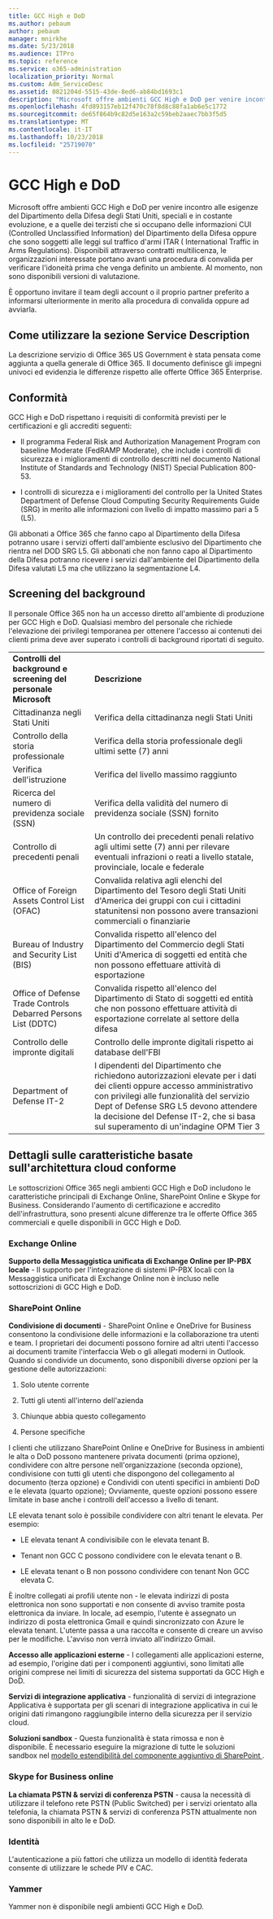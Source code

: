 ```yaml
---
title: GCC High e DoD
ms.author: pebaum
author: pebaum
manager: mnirkhe
ms.date: 5/23/2018
ms.audience: ITPro
ms.topic: reference
ms.service: o365-administration
localization_priority: Normal
ms.custom: Adm_ServiceDesc
ms.assetid: 0821204d-5515-43de-8ed6-ab84bd1693c1
description: "Microsoft offre ambienti GCC High e DoD per venire incontro alle esigenze del Dipartimento della Difesa degli Stati Uniti, speciali e in costante evoluzione, e a quelle dei terzisti che si occupano delle informazioni CUI (Controlled Unclassified Information) del Dipartimento della Difesa oppure che sono soggetti alle leggi sul traffico d'armi ITAR ( International Traffic in Arms Regulations). Disponibili attraverso contratti multilicenza, le organizzazioni interessate portano avanti una procedura di convalida per verificare l'idoneità prima che venga definito un ambiente. Al momento, non sono disponibili versioni di valutazione. "
ms.openlocfilehash: 4fd893157eb12f470c78f8d8c88fa1ab6e5c1772
ms.sourcegitcommit: de65f864b9c82d5e163a2c59beb2aaec7bb3f5d5
ms.translationtype: MT
ms.contentlocale: it-IT
ms.lasthandoff: 10/23/2018
ms.locfileid: "25719070"
---
```

# <a name="gcc-high-and-dod"></a>GCC High e DoD

Microsoft offre ambienti GCC High e DoD per venire incontro alle esigenze del Dipartimento della Difesa degli Stati Uniti, speciali e in costante evoluzione, e a quelle dei terzisti che si occupano delle informazioni CUI (Controlled Unclassified Information) del Dipartimento della Difesa oppure che sono soggetti alle leggi sul traffico d'armi ITAR ( International Traffic in Arms Regulations). Disponibili attraverso contratti multilicenza, le organizzazioni interessate portano avanti una procedura di convalida per verificare l'idoneità prima che venga definito un ambiente. Al momento, non sono disponibili versioni di valutazione.  
  
È opportuno invitare il team degli account o il proprio partner preferito a informarsi ulteriormente in merito alla procedura di convalida oppure ad avviarla.
  
## <a name="how-to-use-this-service-description-section"></a>Come utilizzare la sezione Service Description

La descrizione servizio di Office 365 US Government è stata pensata come aggiunta a quella generale di Office 365. Il documento definisce gli impegni univoci ed evidenzia le differenze rispetto alle offerte Office 365 Enterprise.
  
## <a name="compliance"></a>Conformità

GCC High e DoD rispettano i requisiti di conformità previsti per le certificazioni e gli accrediti seguenti: 
  
- Il programma Federal Risk and Authorization Management Program con baseline Moderate (FedRAMP Moderate), che include i controlli di sicurezza e i miglioramenti di controllo descritti nel documento National Institute of Standards and Technology (NIST) Special Publication 800-53.
    
- I controlli di sicurezza e i miglioramenti del controllo per la United States Department of Defense Cloud Computing Security Requirements Guide (SRG) in merito alle informazioni con livello di impatto massimo pari a 5 (L5).
    
Gli abbonati a Office 365 che fanno capo al Dipartimento della Difesa potranno usare i servizi offerti dall'ambiente esclusivo del Dipartimento che rientra nel DOD SRG L5. Gli abbonati che non fanno capo al Dipartimento della Difesa potranno ricevere i servizi dall'ambiente del Dipartimento della Difesa valutati L5 ma che utilizzano la segmentazione L4.
  
## <a name="background-screening"></a>Screening del background

Il personale Office 365 non ha un accesso diretto all'ambiente di produzione per GCC High e DoD. Qualsiasi membro del personale che richiede l'elevazione dei privilegi temporanea per ottenere l'accesso ai contenuti dei clienti prima deve aver superato i controlli di background riportati di seguito.
  
|||
|:-----|:-----|
|**Controlli del background e screening del personale Microsoft** <br/> |**Descrizione** <br/> |
|Cittadinanza negli Stati Uniti  <br/> |Verifica della cittadinanza negli Stati Uniti  <br/> |
|Controllo della storia professionale  <br/> |Verifica della storia professionale degli ultimi sette (7) anni  <br/> |
|Verifica dell'istruzione  <br/> |Verifica del livello massimo raggiunto  <br/> |
|Ricerca del numero di previdenza sociale (SSN)  <br/> |Verifica della validità del numero di previdenza sociale (SSN) fornito  <br/> |
|Controllo di precedenti penali  <br/> |Un controllo dei precedenti penali relativo agli ultimi sette (7) anni per rilevare eventuali infrazioni o reati a livello statale, provinciale, locale e federale  <br/> |
|Office of Foreign Assets Control List (OFAC)  <br/> |Convalida relativa agli elenchi del Dipartimento del Tesoro degli Stati Uniti d'America dei gruppi con cui i cittadini statunitensi non possono avere transazioni commerciali o finanziarie  <br/> |
|Bureau of Industry and Security List (BIS)  <br/> |Convalida rispetto all'elenco del Dipartimento del Commercio degli Stati Uniti d'America di soggetti ed entità che non possono effettuare attività di esportazione  <br/> |
|Office of Defense Trade Controls Debarred Persons List (DDTC)  <br/> |Convalida rispetto all'elenco del Dipartimento di Stato di soggetti ed entità che non possono effettuare attività di esportazione correlate al settore della difesa  <br/> |
|Controllo delle impronte digitali  <br/> |Controllo delle impronte digitali rispetto ai database dell'FBI  <br/> |
|Department of Defense IT-2  <br/> |I dipendenti del Dipartimento che richiedono autorizzazioni elevate per i dati dei clienti oppure accesso amministrativo con privilegi alle funzionalità del servizio Dept of Defense SRG L5 devono attendere la decisione del Defense IT-2, che si basa sul superamento di un'indagine OPM Tier 3  <br/> |
   
## <a name="feature-nuances-based-on-compliant-cloud-architecture"></a>Dettagli sulle caratteristiche basate sull'architettura cloud conforme

Le sottoscrizioni Office 365 negli ambienti GCC High e DoD includono le caratteristiche principali di Exchange Online, SharePoint Online e Skype for Business. Considerando l'aumento di certificazione e accredito dell'infrastruttura, sono presenti alcune differenze tra le offerte Office 365 commerciali e quelle disponibili in GCC High e DoD.
  
### <a name="exchange-online"></a>Exchange Online

 **Supporto della Messaggistica unificata di Exchange Online per IP-PBX locale** - Il supporto per l'integrazione di sistemi IP-PBX locali con la Messaggistica unificata di Exchange Online non è incluso nelle sottoscrizioni di GCC High e DoD. 
  
### <a name="sharepoint-online"></a>SharePoint Online

 **Condivisione di documenti** - SharePoint Online e OneDrive for Business consentono la condivisione delle informazioni e la collaborazione tra utenti e team. I proprietari dei documenti possono fornire ad altri utenti l'accesso ai documenti tramite l'interfaccia Web o gli allegati moderni in Outlook. Quando si condivide un documento, sono disponibili diverse opzioni per la gestione delle autorizzazioni: 
  
1. Solo utente corrente
    
2. Tutti gli utenti all'interno dell'azienda
    
3. Chiunque abbia questo collegamento
    
4. Persone specifiche
    
I clienti che utilizzano SharePoint Online e OneDrive for Business in ambienti le alta o DoD possono mantenere privata documenti (prima opzione), condividere con altre persone nell'organizzazione (seconda opzione), condivisione con tutti gli utenti che dispongono del collegamento al documento (terza opzione) e Condividi con utenti specifici in ambienti DoD e le elevata (quarto opzione); Ovviamente, queste opzioni possono essere limitate in base anche i controlli dell'accesso a livello di tenant.
  
LE elevata tenant solo è possibile condividere con altri tenant le elevata. Per esempio:
  
- LE elevata tenant A condivisibile con le elevata tenant B.
    
- Tenant non GCC C possono condividere con le elevata tenant o B.
    
- LE elevata tenant o B non possono condividere con tenant Non GCC elevata C.
    
È inoltre collegati ai profili utente non - le elevata indirizzi di posta elettronica non sono supportati e non consente di avviso tramite posta elettronica da inviare. In locale, ad esempio, l'utente è assegnato un indirizzo di posta elettronica Gmail e quindi sincronizzato con Azure le elevata tenant. L'utente passa a una raccolta e consente di creare un avviso per le modifiche. L'avviso non verrà inviato all'indirizzo Gmail.
  
 **Accesso alle applicazioni esterne** - I collegamenti alle applicazioni esterne, ad esempio, l'origine dati per i componenti aggiuntivi, sono limitati alle origini comprese nei limiti di sicurezza del sistema supportati da GCC High e DoD. 
  
 **Servizi di integrazione applicativa** - funzionalità di servizi di integrazione Applicativa è supportata per gli scenari di integrazione applicativa in cui le origini dati rimangono raggiungibile interno della sicurezza per il servizio cloud. 
  
 **Soluzioni sandbox** - Questa funzionalità è stata rimossa e non è disponibile. È necessario eseguire la migrazione di tutte le soluzioni sandbox nel [ modello estendibilità del componente aggiuntivo di SharePoint ]( https://msdn.microsoft.com/en-us/library/office/fp179930.aspx).
  
### <a name="skype-for-business-online"></a>Skype for Business online

 **La chiamata PSTN &amp; servizi di conferenza PSTN** - causa la necessità di utilizzare il telefono rete PSTN (Public Switched) per i servizi orientato alla telefonia, la chiamata PSTN &amp; servizi di conferenza PSTN attualmente non sono disponibili in alto le e DoD. 
  
### <a name="identity"></a>Identità

L'autenticazione a più fattori che utilizza un modello di identità federata consente di utilizzare le schede PIV e CAC.
  
### <a name="yammer"></a>Yammer

Yammer non è disponibile negli ambienti GCC High e DoD.
  

